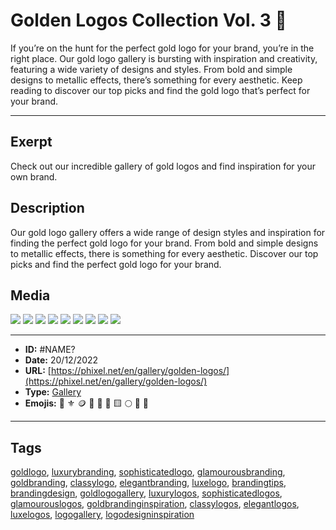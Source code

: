 # Golden Logos Collection Vol. 3 💛
If you’re on the hunt for the perfect gold logo for your brand, you’re in the right place. Our gold logo gallery is bursting with inspiration and creativity, featuring a wide variety of designs and styles. From bold and simple designs to metallic effects, there’s something for every aesthetic. Keep reading to discover our top picks and find the gold logo that’s perfect for your brand.


------------
## Exerpt
Check out our incredible gallery of gold logos and find inspiration for your own brand.
## Description
Our gold logo gallery offers a wide range of design styles and inspiration for finding the perfect gold logo for your brand. From bold and simple designs to metallic effects, there is something for every aesthetic. Discover our top picks and find the perfect gold logo for your brand.
## Media
<img src="media/55af4a92/gold-logo-perfume.jpg">
<img src="media/f4eca8a7/gold-logo-bird.jpg">
<img src="media/b68580b7/gold-logo-rose.jpg">
<img src="media/5b147684/gold-logo-liquid.jpg">
<img src="media/d4ba433b/gold-logo-abstrack-ball.jpg">
<img src="media/d186bd6c/gold-logo-flow.jpg">
<img src="media/c4f90d2f/gold-logo-lion.jpg">
<img src="media/115fb391/gold-logo-soccer.jpg">
<img src="media/7d4a7443/gold-logo-pinup.jpg">

------------
- **ID:** #NAME?
- **Date:** 20/12/2022
- **URL:** [https://phixel.net/en/gallery/golden-logos/](https://phixel.net/en/gallery/golden-logos/)
- **Type:** [Gallery](#gallery)
- **Emojis:** 💛 ⚜️ 🪙 📀 🌟 🔱 🟨 🌕 💫 👑

------------
## Tags
[goldlogo](#goldlogo), [luxurybranding](#luxurybranding), [sophisticatedlogo](#sophisticatedlogo), [glamourousbranding](#glamourousbranding), [goldbranding](#goldbranding), [classylogo](#classylogo), [elegantbranding](#elegantbranding), [luxelogo](#luxelogo), [brandingtips](#brandingtips), [brandingdesign](#brandingdesign), [goldlogogallery](#goldlogogallery), [luxurylogos](#luxurylogos), [sophisticatedlogos](#sophisticatedlogos), [glamourouslogos](#glamourouslogos), [goldbrandinginspiration](#goldbrandinginspiration), [classylogos](#classylogos), [elegantlogos](#elegantlogos), [luxelogos](#luxelogos), [logogallery](#logogallery), [logodesigninspiration](#logodesigninspiration)
